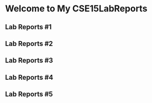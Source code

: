 # Welcome to My CSE15LabReports

## Lab Reports #1

## Lab Reports #2

## Lab Reports #3

## Lab Reports #4

## Lab Reports #5

